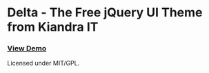 # Delta - The Free jQuery UI Theme from Kiandra IT 

### [View Demo](http://kiandra.github.com/Delta-jQuery-UI-Theme)

Licensed under MIT/GPL.